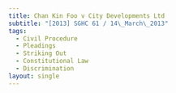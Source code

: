 ```yaml
---
title: Chan Kin Foo v City Developments Ltd
subtitle: "[2013] SGHC 61 / 14\_March\_2013"
tags:
  - Civil Procedure
  - Pleadings
  - Striking Out
  - Constitutional Law
  - Discrimination
layout: single
---
```


